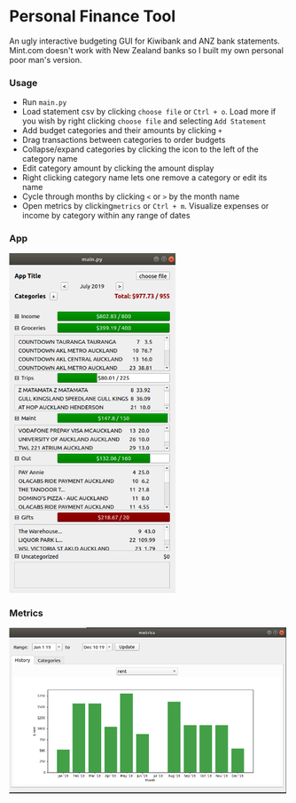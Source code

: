 # Personal Finance Tool
An ugly interactive budgeting GUI for Kiwibank and ANZ bank statements. Mint.com doesn't work with New Zealand banks so I built my own personal poor man's version.

### Usage
* Run `main.py`
* Load statement csv by clicking `choose file` or `Ctrl + o`. Load more if you wish by right clicking `choose file` and selecting `Add Statement`
* Add budget categories and their amounts by clicking `+` 
* Drag transactions between categories to order budgets
* Collapse/expand categories by clicking the icon to the left of the category name
* Edit category amount by clicking the amount display
* Right clicking category name lets one remove a category or edit its name
* Cycle through months by clicking `<` or `>` by the month name
* Open metrics by clicking`metrics` or `Ctrl + m`. Visualize expenses or income by category within any range of dates

### App
<img src="app-snap.png" alt="screenshot" width="300"/>

### Metrics

<img src="metrics-snap.png" alt="screenshot" width="500"/>